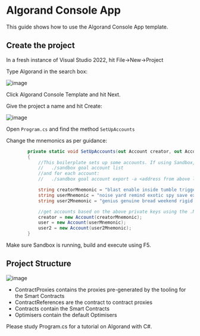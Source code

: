 # Algorand Console App

This guide shows how to use the Algorand Console App template.

## Create the project

In a fresh instance of  Visual Studio 2022, hit File->New->Project

Type Algorand in the search box:

![image](https://user-images.githubusercontent.com/33515470/191026712-62f8a241-9d66-4dae-bed4-238183c84d98.png)


Click Algorand Console Template and hit Next.

Give the project a name and hit Create:

![image](https://user-images.githubusercontent.com/33515470/191026921-8370197e-1c17-4ef8-92d4-b94f2d068fff.png)

Open ```Program.cs``` and find the method ```SetUpAccounts```

Change the mnemonics as per guidance:

```csharp
        private static void SetUpAccounts(out Account creator, out Account user, out Account user2)
        {
            //This boilerplate sets up some accounts. If using Sandbox, please use the following commands to replace the below mnemonics:
            //   ./sandbox goal account list
            //and for each account:
            //   ./sandbox goal account export -a <address from above list>

            string creatorMnemonic = "blast enable inside tumble trigger rich trust wreck buyer tool athlete idea dawn volume joke maze include work unhappy game lesson vault language ability prepare";
            string userMnemonic = "noise yard remind exotic spy save express stage float ticket gather oval clever local donor miracle elbow fault champion virus rain nature discover abandon employ";
            string user2Mnemonic = "genius genuine bread weekend rigid wild layer crumble delay tennis again popular glove across fever since space display gift upset dust close chunk ability chapter";

            //get accounts based on the above private keys using the .NET SDK
            creator = new Account(creatorMnemonic);
            user = new Account(userMnemonic);
            user2 = new Account(user2Mnemonic);
        }

```


Make sure Sandbox is running, build and execute using F5.

## Project Structure

![image](https://user-images.githubusercontent.com/33515470/191027386-60a430bf-65f5-4c96-8541-f3fb73faebf2.png)

- ContractProxies contains the proxies pre-generated by the tooling for the Smart Contracts
- ContractReferences are the contract to contract proxies
- Contracts contain the Smart Contracts
- Optimisers contain the default Optimisers

Please study Program.cs for a tutorial on Algorand with C#.

